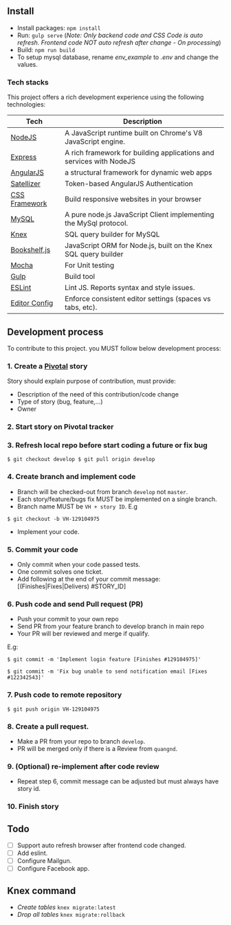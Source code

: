 ## Install

- Install packages: `npm install`
- Run: `gulp serve` (*Note: Only backend code and CSS Code is auto refresh. Frontend code NOT auto refresh after change - On processing*)
- Build: `npm run build`
- To setup mysql database, rename *env_example* to *.env* and change the values.

### Tech stacks

This project offers a rich development experience using the following technologies:

| **Tech** | **Description** |
|----------|-----------------|
| [NodeJS](https://nodejs.org/en/) | A JavaScript runtime built on Chrome's V8 JavaScript engine.  |
| [Express](https://expressjs.com/)  |   A rich framework for building applications and services with NodeJS|
| [AngularJS](https://angularjs.org/) |   a structural framework for dynamic web apps|
| [Satellizer](https://github.com/sahat/satellizer) | Token-based AngularJS Authentication|
| [CSS Framework](https://webflow.com/) |   Build responsive websites in your browser|
| [MySQL](https://github.com/mysqljs/mysql) |  A pure node.js JavaScript Client implementing the MySql protocol.  |
| [Knex](http://knexjs.org/) |  SQL query builder for MySQL  |
| [Bookshelf.js](http://bookshelfjs.org/) |  JavaScript ORM for Node.js, built on the Knex SQL query builder |
| [Mocha](https://mochajs.org) |  For Unit testing  |
| [Gulp](https://gulpjs.com) |  Build tool |
| [ESLint](http://eslint.org/)| Lint JS. Reports syntax and style issues.| 
| [Editor Config](http://editorconfig.org) | Enforce consistent editor settings (spaces vs tabs, etc). |

## Development process

To contribute to this project. you MUST follow below development process:

### 1. Create a [Pivotal](https://www.pivotaltracker.com/n/projects/2120676) story

Story should explain purpose of contribution, must provide:
- Description of the need of this contribution/code change
- Type of story (bug, feature,...)
- Owner

### 2. Start story on Pivotal tracker


### 3. Refresh local repo before start coding a future or fix bug

``
$ git checkout develop
$ git pull origin develop
``

### 4. Create branch and implement code

- Branch will be checked-out from branch `develop` not `master`.
- Each story/feature/bugs fix MUST be implemented on a single branch.
- Branch name MUST be `VH + story ID`. E.g

``
$ git checkout -b VH-129104975
``
- Implement your code.

### 5. Commit your code

- Only commit when your code passed tests.
- One commit solves one ticket.
- Add following at the end of your commit message: [(Finishes|Fixes|Delivers) #STORY_ID]

### 6. Push code and send Pull request (PR)
- Push your commit to your own repo
- Send PR from your feature branch to develop branch in main repo
- Your PR will ber reviewed and merge if qualify.

E.g:

```
$ git commit -m 'Implement login feature [Finishes #129104975]'

$ git commit -m 'Fix bug unable to send notification email [Fixes #122342543]'
```

### 7. Push code to remote repository

``
$ git push origin VH-129104975
``

### 8. Create a pull request.

- Make a PR from your repo to branch `develop`.
- PR will be merged only if there is a Review from `quangnd`.

### 9. (Optional) re-implement after code review

- Repeat step 6, commit message can be adjusted but must always have story id.

### 10. Finish story

## Todo

- [ ] Support auto refresh browser after frontend code changed.
- [ ] Add eslint.
- [ ] Configure Mailgun.
- [ ] Configure Facebook app.

## Knex command

- *Create tables* `knex migrate:latest`
- *Drop all tables* `knex migrate:rollback`
